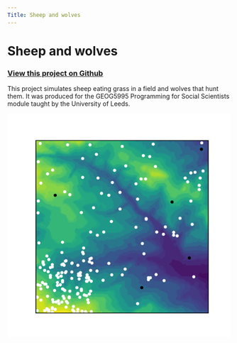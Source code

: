 ```yaml
---
Title: Sheep and wolves
---
```


# Sheep and wolves

### **[View this project on Github](https://github.com/tmcunningham/abm)**

This project simulates sheep eating grass in a field and wolves that hunt them. It was produced for the GEOG5995 Programming for Social Scientists module taught by the University of Leeds.

![Alt Text](images/sheep_and_wolves.gif)

